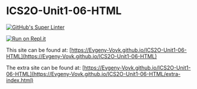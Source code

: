 # ICS2O-Unit1-06-HTML

[![GitHub's Super Linter](https://github.com/Evgeny-Vovk/ICS2O-Unit1-06-HTML/workflows/GitHub's%20Super%20Linter/badge.svg)](https://github.com/Evgeny-Vovk/ICS2O-Unit1-06-HTML/actions)

[![Run on Repl.it](https://repl.it/badge/github/Evgeny-Vovk/ICS2O-Unit1-06-HTML)](https://repl.it/github/Evgeny-Vovk/ICS2O-Unit1-06-HTML)

This site can be found at: [https://Evgeny-Vovk.github.io/ICS2O-Unit1-06-HTML](https://Evgeny-Vovk.github.io/ICS2O-Unit1-06-HTML)

The extra site can be found at: [https://Evgeny-Vovk.github.io/ICS2O-Unit1-06-HTML](https://Evgeny-Vovk.github.io/ICS2O-Unit1-06-HTML/extra-index.html)

